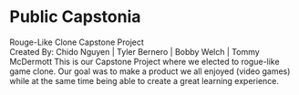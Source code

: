 # Public Capstonia
Rouge-Like Clone Capstone Project<Enter>  
  Created By: Chido Nguyen | Tyler Bernero | Bobby Welch | Tommy McDermott<Enter>
This is our Capstone Project where we elected to rogue-like game clone. Our goal was to make a product we all enjoyed (video games) while at the same time being able to create a great learning experience. 
